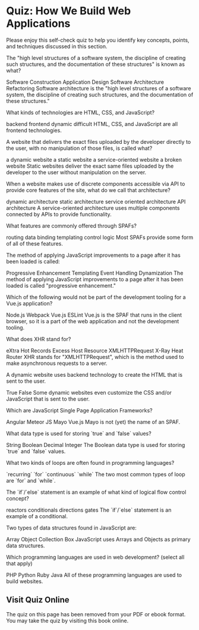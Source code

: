 # Quiz: How We Build Web Applications

Please enjoy this self-check quiz to help you identify key concepts, points, and techniques discussed in this section.

<quiz name="">
    <question>
        <p>The "high level structures of a software system, the discipline of creating such structures, and the documentation of these structures" is known as what?</p>
        <answer>Software Construction</answer>
        <answer>Application Design</answer>
        <answer correct>Software Architecture</answer>
        <answer>Refactoring</answer>
        <explanation>Software architecture is the "high level structures of a software system, the discipline of creating such structures, and the documentation of these structures."</explanation>
    </question>
    <question>
        <p>What kinds of technologies are HTML, CSS, and JavaScript?</p>
        <answer>backend</answer>
        <answer correct>frontend</answer>
        <answer>dynamic</answer>
        <answer>difficult</answer>
        <explanation>HTML, CSS, and JavaScript are all frontend technologies.</explanation>
    </question>
    <question>
        <p>A website that delivers the exact files uploaded by the developer directly to the user, with no manipulation of those files, is called what?</p>
        <answer>a dynamic website</answer>
        <answer correct>a static website</answer>
        <answer>a service-oriented website</answer>
        <answer>a broken website</answer>
        <explanation>Static websites deliver the exact same files uploaded by the developer to the user without manipulation on the server.</explanation>
    </question>
    <question>
        <p>When a website makes use of discrete components accessible via API to provide core features of the site, what do we call that architecture?</p>
        <answer>dynamic architecture</answer>
        <answer>static architecture</answer>
        <answer correct>service oriented architecture</answer>
        <answer>API architecture</answer>
        <explanation>A service-oriented architecture uses multiple components connected by APIs to provide functionality.</explanation>
    </question>
    <question multiple>
        <p>What features are commonly offered through SPAFs?</p>
        <answer correct>routing</answer>
        <answer correct>data binding</answer>
        <answer correct>templating</answer>
        <answer correct>control logic</answer>
        <explanation>Most SPAFs provide some form of all of these features.</explanation>
    </question>
    <question>
        <p>The method of applying JavaScript improvements to a page after it has been loaded is called:</p>
        <answer correct>Progressive Enhancement</answer>
        <answer>Templating</answer>
        <answer>Event Handling</answer>
        <answer>Dynamization</answer>
        <explanation>The method of applying JavaScript improvements to a page after it has been loaded is called "progressive enhancement."</explanation>
    </question>
    <question>
        <p>Which of the following would not be part of the development tooling for a Vue.js application?</p>
        <answer>Node.js</answer>
        <answer>Webpack</answer>
        <answer correct>Vue.js</answer>
        <answer>ESLint</answer>
        <explanation>Vue.js is the SPAF that runs in the client browser, so it is a part of the web application and not the development tooling.</explanation>
    </question>
    <question>
        <p>What does XHR stand for?</p>
        <answer>eXtra Hot Records</answer>
        <answer>Excess Host Resource</answer>
        <answer correct>XMLHTTPRequest</answer>
        <answer>X-Ray Heat Router</answer>
        <explanation>XHR stands for "XMLHTTPRequest", which is the method used to make asynchronous requests to a server.</explanation>
    </question>
    <question>
        <p>A dynamic website uses backend technology to create the HTML that is sent to the user.</p>
        <answer correct>True</answer>
        <answer>False</answer>
        <explanation>Some dynamic websites even customize the CSS and/or JavaScript that is sent to the user.</explanation>
    </question>
    <question multiple>
        <p>Which are JavaScript Single Page Application Frameworks?</p>
        <answer correct>Angular</answer>
        <answer correct>Meteor JS</answer>
        <answer>Mayo</answer>
        <answer correct>Vue.js</answer>
        <explanation>Mayo is not (yet) the name of an SPAF.</explanation>
    </question>    
    <question>
        <p>What data type is used for storing `true` and `false` values?</p>
        <answer>String</answer>
        <answer correct>Boolean</answer>
        <answer>Decimal</answer>
        <answer>Integer</answer>
        <explanation>The Boolean data type is used for storing `true` and `false` values.</explanation>
    </question>  
    <question multiple>
        <p>What two kinds of loops are often found in programming languages?</p>
        <answer>`recurring`</answer>
        <answer correct>`for`</answer>
        <answer>`continuous`</answer>
        <answer correct>`while`</answer>
        <explanation>The two most common types of loop are `for` and `while`.</explanation>
    </question>  
    <question>
        <p>The `if`/`else` statement is an example of what kind of logical flow control concept?</p>
        <answer>reactors</answer>
        <answer correct>conditionals</answer>
        <answer>directions</answer>
        <answer>gates</answer>
        <explanation>The `if`/`else` statement is an example of a conditional.</explanation>
    </question>  
    <question multiple>
        <p>Two types of data structures found in JavaScript are:</p>
        <answer correct>Array</answer>
        <answer correct>Object</answer>
        <answer>Collection</answer>
        <answer>Box</answer>
        <explanation>JavaScript uses Arrays and Objects as primary data structures.</explanation>
    </question>  
    <question multiple>
        <p>Which programming languages are used in web development? (select all that apply)</p>
        <answer correct>PHP</answer>
        <answer correct>Python</answer>
        <answer correct>Ruby</answer>
        <answer correct>Java</answer>
        <explanation>All of these programming languages are used to build websites.</explanation>
    </question>  
</quiz>

<div class="no-quiz">
     <h2>Visit Quiz Online</h2>
     <p> 
         The quiz on this page has been removed from your PDF 
         or ebook format. You may take the quiz by visiting
         this book online.
     </p>
</div>
